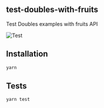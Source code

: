 ## test-doubles-with-fruits

Test Doubles examples with fruits API

![Test](https://github.com/mrbrunelli/test-doubles-with-fruits/actions/workflows/test.yml/badge.svg)

## Installation

```bash
yarn
```

## Tests

```bash
yarn test
```
